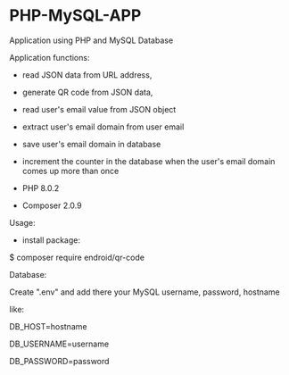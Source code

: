 # PHP-MySQL-APP
Application using PHP and MySQL Database

Application functions: 

- read JSON data from URL address,
- generate QR code from JSON data,
- read user's email value from JSON object
- extract user's email domain from user email
- save user's email domain in database
- increment the counter in the database when the user's email domain comes up more than once


- PHP 8.0.2
- Composer 2.0.9


Usage:

- install package:

$ composer require endroid/qr-code


  Database:

Create ".env" and add there your MySQL username, password, hostname

like:

DB_HOST=hostname

DB_USERNAME=username

DB_PASSWORD=password
